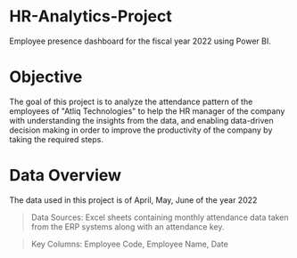 # HR-Analytics-Project

Employee presence dashboard for the fiscal year 2022 using Power BI.

# Objective

The goal of this project is to analyze the attendance pattern of the employees of "Atliq Technologies" to help the HR manager of the company with understanding the insights from the data, and enabling data-driven decision making in order to improve the productivity of the company by taking the required steps.

# Data Overview

The data used in this project is of April, May, June of the year 2022

> Data Sources: Excel sheets containing monthly attendance data taken from the ERP systems along with an attendance key.

> Key Columns: Employee Code, Employee Name, Date
